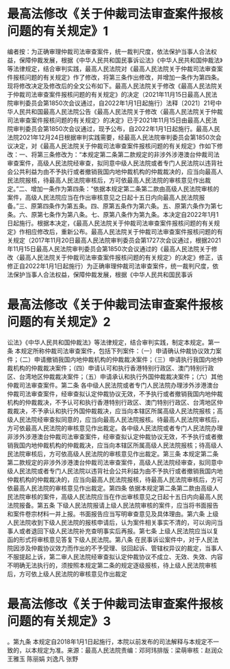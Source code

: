 # 最高法修改《关于仲裁司法审查案件报核问题的有关规定》1

编者按：为正确审理仲裁司法审查案件，统一裁判尺度，依法保护当事人合法权益，保障仲裁发展，根据《中华人民共和国民事诉讼法》《中华人民共和国仲裁法》等法律规定，结合审判实践，最高人民法院对《最高人民法院关于仲裁司法审查案件报核问题的有关规定》作了修改，将第三条作出修改，并增加一条作为第四条。现将修改决定及修改后的全文公布如下。最高人民法院关于修改《最高人民法院关于仲裁司法审查案件报核问题的有关规定》的决定（2021年11月15日最高人民法院审判委员会第1850次会议通过，自2022年1月1日起施行）法释〔2021〕21号中华人民共和国最高人民法院公告《最高人民法院关于修改〈最高人民法院关于仲裁司法审查案件报核问题的有关规定〉的决定》已于2021年11月15日由最高人民法院审判委员会第1850次会议通过，现予公布，自2022年1月1日起施行。最高人民法院2021年12月24日根据审判实践需要，经最高人民法院审判委员会第1850次会议决定，对《最高人民法院关于仲裁司法审查案件报核问题的有关规定》作如下修改：一、将第三条修改为：“本规定第二条第二款规定的非涉外涉港澳台仲裁司法审查案件，高级人民法院经审查，拟同意中级人民法院或者专门人民法院以违背社会公共利益为由不予执行或者撤销我国内地仲裁机构的仲裁裁决的，应当向最高人民法院报核，待最高人民法院审核后，方可依最高人民法院的审核意见作出裁定。”二、增加一条作为第四条：“依据本规定第二条第二款由高级人民法院审核的案件，高级人民法院应当在作出审核意见之日起十五日内向最高人民法院报备。”三、原第四条作为第五条。四、原第五条作为第六条。五、原第六条作为第七条。六、原第七条作为第八条。七、原第八条作为第九条。本决定自2022年1月1日起施行。根据本决定，《最高人民法院关于仲裁司法审查案件报核问题的有关规定》作相应修改后，重新公布。最高人民法院关于仲裁司法审查案件报核问题的有关规定（2017年11月20日最高人民法院审判委员会第1727次会议通过，根据2021年11月15日最高人民法院审判委员会第1850次会议通过的《最高人民法院关于修改〈最高人民法院关于仲裁司法审查案件报核问题的有关规定〉的决定》修正，该修正自2022年1月1日起施行）为正确审理仲裁司法审查案件，统一裁判尺度，依法保护当事人合法权益，保障仲裁发展，根据《中华人民共和国民事诉

# 最高法修改《关于仲裁司法审查案件报核问题的有关规定》2

讼法》《中华人民共和国仲裁法》等法律规定，结合审判实践，制定本规定。第一条 本规定所称仲裁司法审查案件，包括下列案件：（一）申请确认仲裁协议效力案件；（二）申请撤销我国内地仲裁机构的仲裁裁决案件；（三）申请执行我国内地仲裁机构的仲裁裁决案件；（四）申请认可和执行香港特别行政区、澳门特别行政区、台湾地区仲裁裁决案件；（五）申请承认和执行外国仲裁裁决案件；（六）其他仲裁司法审查案件。第二条  各中级人民法院或者专门人民法院办理涉外涉港澳台仲裁司法审查案件，经审查拟认定仲裁协议无效，不予执行或者撤销我国内地仲裁机构的仲裁裁决，不予认可和执行香港特别行政区、澳门特别行政区、台湾地区仲裁裁决，不予承认和执行外国仲裁裁决，应当向本辖区所属高级人民法院报核；高级人民法院经审查拟同意的，应当向最高人民法院报核。待最高人民法院审核后，方可依最高人民法院的审核意见作出裁定。各中级人民法院或者专门人民法院办理非涉外涉港澳台仲裁司法审查案件，经审查拟认定仲裁协议无效，不予执行或者撤销我国内地仲裁机构的仲裁裁决，应当向本辖区所属高级人民法院报核；待高级人民法院审核后，方可依高级人民法院的审核意见作出裁定。第三条  本规定第二条第二款规定的非涉外涉港澳台仲裁司法审查案件，高级人民法院经审查，拟同意中级人民法院或者专门人民法院以违背社会公共利益为由不予执行或者撤销我国内地仲裁机构的仲裁裁决的，应当向最高人民法院报核，待最高人民法院审核后，方可依最高人民法院的审核意见作出裁定。第四条  依据本规定第二条第二款由高级人民法院审核的案件，高级人民法院应当在作出审核意见之日起十五日内向最高人民法院报备。第五条  下级人民法院报请上级人民法院审核的案件，应当将书面报告和案件卷宗材料一并上报。书面报告应当写明审查意见及具体理由。第六条  上级人民法院收到下级人民法院的报核申请后，认为案件相关事实不清的，可以询问当事人或者退回下级人民法院补充查明事实后再报。第七条  上级人民法院应当以复函的形式将审核意见答复下级人民法院。第八条  在民事诉讼案件中，对于人民法院因涉及仲裁协议效力而作出的不予受理、驳回起诉、管辖权异议的裁定，当事人不服提起上诉，第二审人民法院经审查拟认定仲裁协议不成立、无效、失效、内容不明确无法执行的，须按照本规定第二条的规定逐级报核，待上级人民法院审核后，方可依上级人民法院的审核意见作出裁定

# 最高法修改《关于仲裁司法审查案件报核问题的有关规定》3

。第九条  本规定自2018年1月1日起施行，本院以前发布的司法解释与本规定不一致的，以本规定为准。来源：最高人民法院责编：邓珂玮排版：梁萌审核：赵润众 王雅玉 陈丽娟 刘逸凡 张野

